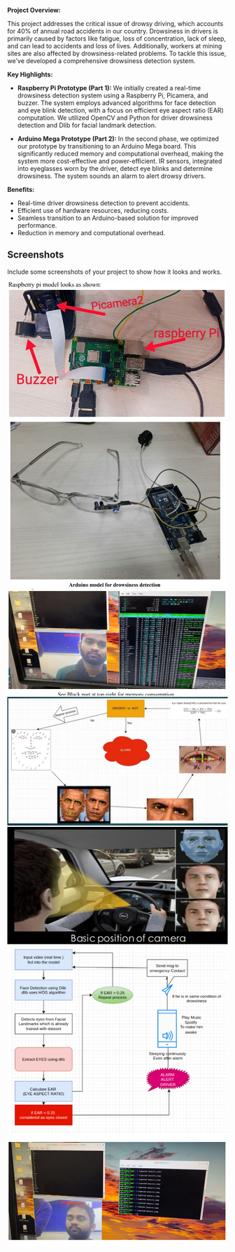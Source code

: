 **Project Overview:**

This project addresses the critical issue of drowsy driving, which accounts for 40% of annual road accidents in our country. Drowsiness in drivers is primarily caused by factors like fatigue, loss of concentration, lack of sleep, and can lead to accidents and loss of lives. Additionally, workers at mining sites are also affected by drowsiness-related problems. To tackle this issue, we've developed a comprehensive drowsiness detection system.

**Key Highlights:**

- **Raspberry Pi Prototype (Part 1):** We initially created a real-time drowsiness detection system using a Raspberry Pi, Picamera, and buzzer. The system employs advanced algorithms for face detection and eye blink detection, with a focus on efficient eye aspect ratio (EAR) computation. We utilized OpenCV and Python for driver drowsiness detection and Dlib for facial landmark detection.

- **Arduino Mega Prototype (Part 2):** In the second phase, we optimized our prototype by transitioning to an Arduino Mega board. This significantly reduced memory and computational overhead, making the system more cost-effective and power-efficient. IR sensors, integrated into eyeglasses worn by the driver, detect eye blinks and determine drowsiness. The system sounds an alarm to alert drowsy drivers.

**Benefits:**

- Real-time driver drowsiness detection to prevent accidents.
- Efficient use of hardware resources, reducing costs.
- Seamless transition to an Arduino-based solution for improved performance.
- Reduction in memory and computational overhead.

## Screenshots

Include some screenshots of your project to show how it looks and works.

![Screenshot 1](ss1.png)
![Screenshot 2](ss2.png)
![Screenshot 1](ss3.png)
![Screenshot 1](s4.png)
![Screenshot 1](s5.png)
![Screenshot 1](s6.png)
![Screenshot 2](ss4.png)

